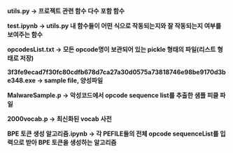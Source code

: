 **utils.py -> 프로젝트 관련 함수 다수 포함 함수**

**test.ipynb -> utils.py 내 함수들이 어떤 식으로 작동되는지와 잘 작동되는지 여부를 보여주는 함수**

**opcodesList.txt -> 모든 opcode명이 보관되어 있는 pickle 형태의 파일(리스트 형태로 저장)**

**3f3fe9ecad7f30fc80cdfb678d7ca27a30d0575a73818746e98be9170d3be348.exe -> sample file, 양성파일**

**MalwareSample.p -> 악성코드에서 opcode sequence list를 추출한 샘플 피클 파일**

**2000vocab.p -> 최신화된 vocab 사전**

**BPE 토큰 생성 알고리즘.ipynb -> 각 PEFILE들의 전체 opcode sequenceList를 입력으로 받아 BPE 토큰을 생성하는 알고리즘**


